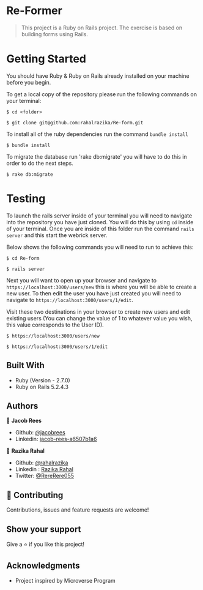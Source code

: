 # Re-Former

>This project is a Ruby on Rails project. The exercise is based on building forms using Rails.

# Getting Started
You should have Ruby & Ruby on Rails already installed on your machine before you begin.

To get a local copy of the repository please run the following commands on your terminal:

```
$ cd <folder>
```

```
$ git clone git@github.com:rahalrazika/Re-form.git
```

To install all of the ruby dependencies run the command `bundle install`

```
$ bundle install
```

To migrate the database run 'rake db:migrate' you will have to do this in order to do the next steps.

```
$ rake db:migrate
```

# Testing
To launch the rails server inside of your terminal you will need to navigate into the repository you have just cloned. You will do this by using `cd` inside of your terminal. Once you are inside of this folder run the command `rails server` and this start the webrick server. 

Below shows the following commands you will need to run to achieve this:

```
$ cd Re-form
```

```
$ rails server
```

Next you will want to open up your browser and navigate to `https://localhost:3000/users/new` this is where you will be able to create a new user. To then edit the user you have just created you will need to navigate to `https://localhost:3000/users/1/edit`.

Visit these two destinations in your browser to create new users and edit existing users (You can change the value of 1 to whatever value you wish, this value corresponds to the User ID).
```
$ https://localhost:3000/users/new
```

```
$ https://localhost:3000/users/1/edit
```

## Built With

- Ruby (Version - 2.7.0)
- Ruby on Rails 5.2.4.3


## Authors

👤 **Jacob Rees**

- Github: [@jacobrees](https://github.com/jacobrees)
- Linkedin: [jacob-rees-a6507b1a6](https://www.linkedin.com/in/jacob-rees-a6507b1a6/)


👤 **Razika Rahal**

- Github: [@rahalrazika](https://github.com/rahalrazika)
- Linkedin : [Razika Rahal](https://www.linkedin.com/in/razika-rahal-85539bbb/)
- Twitter: [@RereRere055](https://twitter.com/RereRere055)


## 🤝 Contributing

Contributions, issues and feature requests are welcome!

## Show your support

Give a ⭐️ if you like this project!

## Acknowledgments

- Project inspired by Microverse Program
